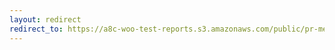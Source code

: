 ```yaml
---
layout: redirect
redirect_to: https://a8c-woo-test-reports.s3.amazonaws.com/public/pr-merge/40322/api/index.html
---
```

